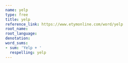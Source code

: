 ```yaml
---
name: yelp
type: free
title: yelp
reference_link: https://www.etymonline.com/word/yelp
root_name: 
root_language: 
denotation: 
word_sums:
- sum: 'Yelp + '
  respelling: yelp
---
```

